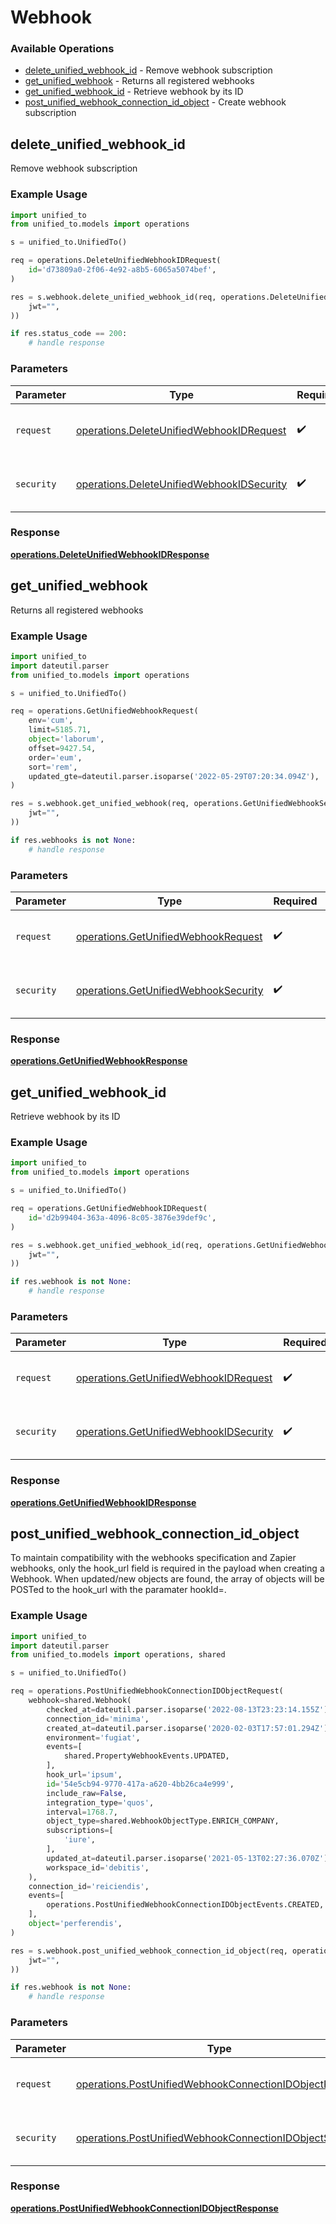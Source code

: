 # Webhook

### Available Operations

* [delete_unified_webhook_id](#delete_unified_webhook_id) - Remove webhook subscription
* [get_unified_webhook](#get_unified_webhook) - Returns all registered webhooks
* [get_unified_webhook_id](#get_unified_webhook_id) - Retrieve webhook by its ID
* [post_unified_webhook_connection_id_object](#post_unified_webhook_connection_id_object) - Create webhook subscription

## delete_unified_webhook_id

Remove webhook subscription

### Example Usage

```python
import unified_to
from unified_to.models import operations

s = unified_to.UnifiedTo()

req = operations.DeleteUnifiedWebhookIDRequest(
    id='d73809a0-2f06-4e92-a8b5-6065a5074bef',
)

res = s.webhook.delete_unified_webhook_id(req, operations.DeleteUnifiedWebhookIDSecurity(
    jwt="",
))

if res.status_code == 200:
    # handle response
```

### Parameters

| Parameter                                                                                              | Type                                                                                                   | Required                                                                                               | Description                                                                                            |
| ------------------------------------------------------------------------------------------------------ | ------------------------------------------------------------------------------------------------------ | ------------------------------------------------------------------------------------------------------ | ------------------------------------------------------------------------------------------------------ |
| `request`                                                                                              | [operations.DeleteUnifiedWebhookIDRequest](../../models/operations/deleteunifiedwebhookidrequest.md)   | :heavy_check_mark:                                                                                     | The request object to use for the request.                                                             |
| `security`                                                                                             | [operations.DeleteUnifiedWebhookIDSecurity](../../models/operations/deleteunifiedwebhookidsecurity.md) | :heavy_check_mark:                                                                                     | The security requirements to use for the request.                                                      |


### Response

**[operations.DeleteUnifiedWebhookIDResponse](../../models/operations/deleteunifiedwebhookidresponse.md)**


## get_unified_webhook

Returns all registered webhooks

### Example Usage

```python
import unified_to
import dateutil.parser
from unified_to.models import operations

s = unified_to.UnifiedTo()

req = operations.GetUnifiedWebhookRequest(
    env='cum',
    limit=5185.71,
    object='laborum',
    offset=9427.54,
    order='eum',
    sort='rem',
    updated_gte=dateutil.parser.isoparse('2022-05-29T07:20:34.094Z'),
)

res = s.webhook.get_unified_webhook(req, operations.GetUnifiedWebhookSecurity(
    jwt="",
))

if res.webhooks is not None:
    # handle response
```

### Parameters

| Parameter                                                                                    | Type                                                                                         | Required                                                                                     | Description                                                                                  |
| -------------------------------------------------------------------------------------------- | -------------------------------------------------------------------------------------------- | -------------------------------------------------------------------------------------------- | -------------------------------------------------------------------------------------------- |
| `request`                                                                                    | [operations.GetUnifiedWebhookRequest](../../models/operations/getunifiedwebhookrequest.md)   | :heavy_check_mark:                                                                           | The request object to use for the request.                                                   |
| `security`                                                                                   | [operations.GetUnifiedWebhookSecurity](../../models/operations/getunifiedwebhooksecurity.md) | :heavy_check_mark:                                                                           | The security requirements to use for the request.                                            |


### Response

**[operations.GetUnifiedWebhookResponse](../../models/operations/getunifiedwebhookresponse.md)**


## get_unified_webhook_id

Retrieve webhook by its ID

### Example Usage

```python
import unified_to
from unified_to.models import operations

s = unified_to.UnifiedTo()

req = operations.GetUnifiedWebhookIDRequest(
    id='d2b99404-363a-4096-8c05-3876e39def9c',
)

res = s.webhook.get_unified_webhook_id(req, operations.GetUnifiedWebhookIDSecurity(
    jwt="",
))

if res.webhook is not None:
    # handle response
```

### Parameters

| Parameter                                                                                        | Type                                                                                             | Required                                                                                         | Description                                                                                      |
| ------------------------------------------------------------------------------------------------ | ------------------------------------------------------------------------------------------------ | ------------------------------------------------------------------------------------------------ | ------------------------------------------------------------------------------------------------ |
| `request`                                                                                        | [operations.GetUnifiedWebhookIDRequest](../../models/operations/getunifiedwebhookidrequest.md)   | :heavy_check_mark:                                                                               | The request object to use for the request.                                                       |
| `security`                                                                                       | [operations.GetUnifiedWebhookIDSecurity](../../models/operations/getunifiedwebhookidsecurity.md) | :heavy_check_mark:                                                                               | The security requirements to use for the request.                                                |


### Response

**[operations.GetUnifiedWebhookIDResponse](../../models/operations/getunifiedwebhookidresponse.md)**


## post_unified_webhook_connection_id_object

To maintain compatibility with the webhooks specification and Zapier webhooks, only the hook_url field is required in the payload when creating a Webhook.  When updated/new objects are found, the array of objects will be POSTed to the hook_url with the paramater hookId=<hookId>.

### Example Usage

```python
import unified_to
import dateutil.parser
from unified_to.models import operations, shared

s = unified_to.UnifiedTo()

req = operations.PostUnifiedWebhookConnectionIDObjectRequest(
    webhook=shared.Webhook(
        checked_at=dateutil.parser.isoparse('2022-08-13T23:23:14.155Z'),
        connection_id='minima',
        created_at=dateutil.parser.isoparse('2020-02-03T17:57:01.294Z'),
        environment='fugiat',
        events=[
            shared.PropertyWebhookEvents.UPDATED,
        ],
        hook_url='ipsum',
        id='54e5cb94-9770-417a-a620-4bb26ca4e999',
        include_raw=False,
        integration_type='quos',
        interval=1768.7,
        object_type=shared.WebhookObjectType.ENRICH_COMPANY,
        subscriptions=[
            'iure',
        ],
        updated_at=dateutil.parser.isoparse('2021-05-13T02:27:36.070Z'),
        workspace_id='debitis',
    ),
    connection_id='reiciendis',
    events=[
        operations.PostUnifiedWebhookConnectionIDObjectEvents.CREATED,
    ],
    object='perferendis',
)

res = s.webhook.post_unified_webhook_connection_id_object(req, operations.PostUnifiedWebhookConnectionIDObjectSecurity(
    jwt="",
))

if res.webhook is not None:
    # handle response
```

### Parameters

| Parameter                                                                                                                          | Type                                                                                                                               | Required                                                                                                                           | Description                                                                                                                        |
| ---------------------------------------------------------------------------------------------------------------------------------- | ---------------------------------------------------------------------------------------------------------------------------------- | ---------------------------------------------------------------------------------------------------------------------------------- | ---------------------------------------------------------------------------------------------------------------------------------- |
| `request`                                                                                                                          | [operations.PostUnifiedWebhookConnectionIDObjectRequest](../../models/operations/postunifiedwebhookconnectionidobjectrequest.md)   | :heavy_check_mark:                                                                                                                 | The request object to use for the request.                                                                                         |
| `security`                                                                                                                         | [operations.PostUnifiedWebhookConnectionIDObjectSecurity](../../models/operations/postunifiedwebhookconnectionidobjectsecurity.md) | :heavy_check_mark:                                                                                                                 | The security requirements to use for the request.                                                                                  |


### Response

**[operations.PostUnifiedWebhookConnectionIDObjectResponse](../../models/operations/postunifiedwebhookconnectionidobjectresponse.md)**

